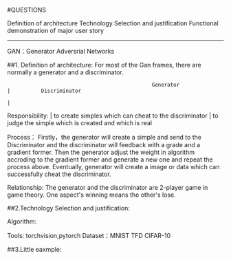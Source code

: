 #QUESTIONS

Definition of architecture
Technology Selection and justification
Functional demonstration of major user story
****
GAN：Generator Adversrial Networks


##1. Definition of architecture:
For most of the Gan frames, there are normally a generator and a discriminator.

                                                   Generator              |          Discriminator
                                                                          |
Responsibility:	                                                          |
                to create simples which can cheat to the discriminator	  |     to judge the simple which is created and which is real
                
Process：  Firstly，the generator will create a simple and send to the Discriminator and the discriminator will feedback with a grade and a gradient former. 
        Then the generator adjust the weight in algorithm accroding to the gradient former and generate a new one and repeat the process above. Eventually, 
        generator will create a image or data which can successfully cheat the discriminator.
        
Relationship: The generator and the discriminator are 2-player game in game theory. One aspect's winning means the other's lose.


##2.Technology Selection and justification:


Algorithm:




Tools: torchvision,pytorch
Dataset：MNIST     TFD      CIFAR-10

##3.Little eaxmple:

  



